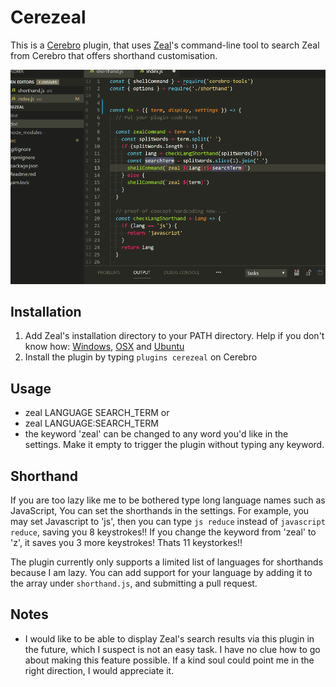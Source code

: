 # Cerezeal

This is a [Cerebro](https://cerebroapp.com) plugin, that uses [Zeal](https://zealdocs.org/)'s command-line tool to search Zeal from Cerebro that offers shorthand customisation.

![demo](/doc/cerezeal.gif)


## Installation
1. Add Zeal's installation directory to your PATH directory. Help if you don't know how: [Windows](https://www.java.com/en/download/help/path.xml), [OSX](https://www.architectryan.com/2012/10/02/add-to-the-path-on-mac-os-x-mountain-lion/) and [Ubuntu](https://askubuntu.com/questions/60218/how-to-add-a-directory-to-the-path)
2. Install the plugin by typing `plugins cerezeal` on Cerebro

## Usage
- zeal LANGUAGE SEARCH_TERM or
- zeal LANGUAGE:SEARCH_TERM
- the keyword 'zeal' can be changed to any word you'd like in the settings. Make it empty to trigger the plugin without typing any keyword.

## Shorthand
If you are too lazy like me to be bothered type long language names such as JavaScript, You can set the shorthands in the settings. For example, you may set Javascript to 'js', then you can type `js reduce` instead of `javascript reduce`, saving you 8 keystrokes!! If you change the keyword from 'zeal' to 'z', it saves you 3 more keystrokes! Thats 11 keystorkes!! 

The plugin currently only supports a limited list of languages for shorthands because I am lazy. You can add support for your language by adding it to the array under `shorthand.js`, and submitting a pull request.

## Notes
- I would like to be able to display Zeal's search results via this plugin in the future, which I suspect is not an easy task. I have no clue how to go about making this feature possible. If a kind soul could point me in the right direction, I would appreciate it.
 